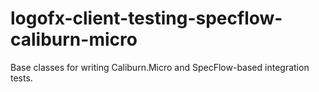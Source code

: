 # logofx-client-testing-specflow-caliburn-micro
Base classes for writing Caliburn.Micro and SpecFlow-based integration tests.
